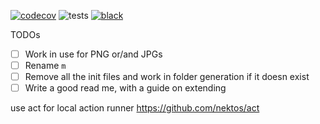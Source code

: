 [![codecov](https://codecov.io/gh/kevinhowbrook/image-gridder/branch/main/graph/badge.svg?token=GRG03P3DSU)](https://codecov.io/gh/kevinhowbrook/image-gridder)
![tests](https://github.com/kevinhowbrook/image-gridder/workflows/Tests/badge.svg)
[![black](https://img.shields.io/badge/code%20style-black-000000.svg)](https://github.com/psf/black)

TODOs

- [ ] Work in use for PNG or/and JPGs
- [ ] Rename `m`
- [ ] Remove all the init files and work in folder generation if it doesn exist
- [ ] Write a good read me, with a guide on extending

use act for local action runner https://github.com/nektos/act
